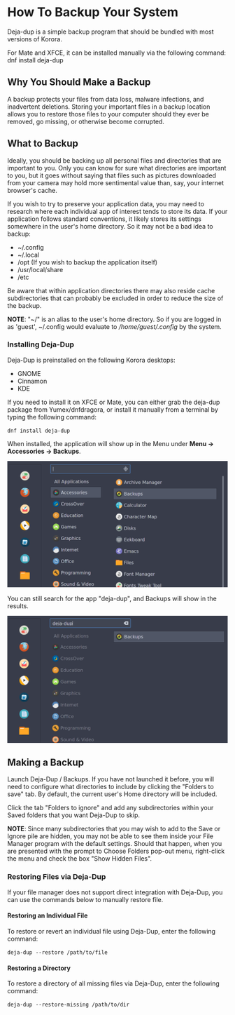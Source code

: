 How To Backup Your System
=========================


Deja-dup is a simple backup program that should be bundled with most versions of Korora.

For Mate and XFCE, it can be installed manually via the following command:
    dnf install deja-dup

## Why You Should Make a Backup

A backup protects your files from data loss, malware infections, and inadvertent deletions. Storing your important files in a backup location allows you to restore those files to your computer should they ever be removed, go missing, or otherwise become corrupted.

## What to Backup

Ideally, you should be backing up all personal files and directories that are important to you. Only you can know for sure what directories are important to you, but it goes without saying that files such as pictures downloaded from your camera may hold more sentimental value than, say, your internet browser's cache.

If you wish to try to preserve your application data, you may need to research where each individual app of interest tends to store its data. If your application follows standard conventions, it likely stores its settings somewhere in the user's home directory. So it may not be a bad idea to backup:
- ~/.config
- ~/.local
- /opt (If you wish to backup the application itself)
- /usr/local/share
- /etc

Be aware that within application directories there may also reside cache subdirectories that can probably be excluded in order to reduce the size of the backup.

**NOTE**: "~/" is an alias to the user's home directory. So if you are logged in as 'guest', ~/.config would evaluate to */home/guest/.config* by the system.

### Installing Deja-Dup
Deja-Dup is preinstalled on the following Korora desktops:
- GNOME
- Cinnamon
- KDE

If you need to install it on XFCE or Mate, you can either grab the deja-dup package from Yumex/dnfdragora, or install it manually from a terminal by typing the following command:

    dnf install deja-dup    

When installed, the application will show up in the Menu under **Menu -> Accessories -> Backups**. 

![deja-dup location](assets/backups_in_menu.png "Deja-Dup Menu location")

You can still search for the app "deja-dup", and Backups will show in the results.

![deja-dup search](assets/backups_in_search.png "Deja-Dup Search results")

## Making a Backup

Launch Deja-Dup / Backups. If you have not launched it before, you will need to configure what directories to include by clicking the "Folders to save" tab. By default, the current user's Home directory will be included.

Click the tab "Folders to ignore" and add any subdirectories within your Saved folders that you want Deja-Dup to skip.

**NOTE**: Since many subdirectories that you may wish to add to the Save or Ignore pile are hidden, you may not be able to see them inside your File Manager program with the default settings. Should that happen, when you are presented with the prompt to Choose Folders pop-out menu, right-click the menu and check the box "Show Hidden Files". 

### Restoring Files via Deja-Dup

If your file manager does not support direct integration with Deja-Dup, you can use the commands below to manually restore file.

#### Restoring an Individual File

To restore or revert an individual file using Deja-Dup, enter the following command:

    deja-dup --restore /path/to/file

#### Restoring a Directory

To restore a directory of all missing files via Deja-Dup, enter the following command:

    deja-dup --restore-missing /path/to/dir